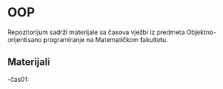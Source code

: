 # OOP
Repozitorijum sadrži materijale sa časova vježbi iz predmeta Objektno-orijentisano programiranje na Matematičkom fakultetu.

## Materijali
-čas01:
